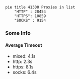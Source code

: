 
```mermaid
pie title 41300 Proxies in list
    "HTTP" : 28454
    "HTTPS": 10859
    "SOCKS" : 9154
```

### Some Info
#### Average Timeout

- mixed: 4.1s
- http: 2.3s
- https: 8.1s
- socks: 6.4s